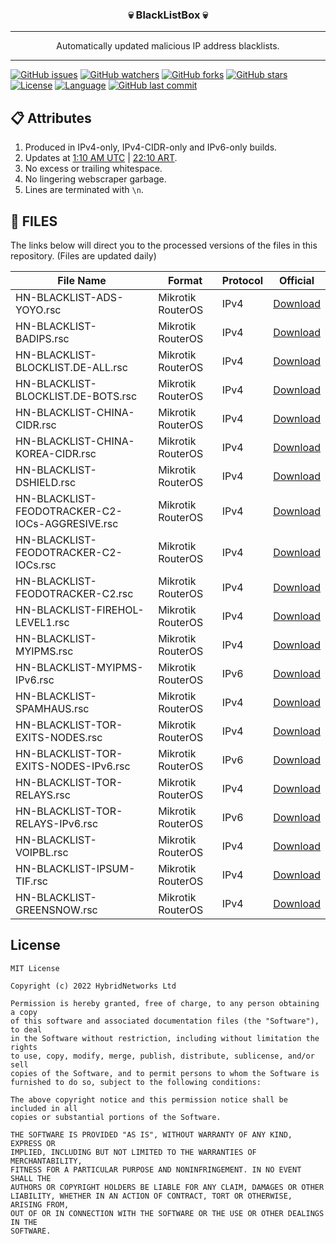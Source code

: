 <div align="center">
  <h3> 💀 BlackListBox 💀 </h3>
  <hr>
  <p>Automatically updated malicious IP address blacklists.</p>
  <hr>
</div>

[![GitHub issues](https://img.shields.io/bitbucket/issues/HybridNetworks/BlackListBox?style=for-the-badge)](https://github.com/HybridNetworks/BlackListBox/issues)
[![GitHub watchers](https://img.shields.io/github/watchers/HybridNetworks/BlackListBox?style=for-the-badge)](https://github.com/HybridNetworks/BlackListBox/watchers)
[![GitHub forks](https://img.shields.io/github/forks/HybridNetworks/BlackListBox?style=for-the-badge)](https://github.com/HybridNetworks/BlackListBox/fork)
[![GitHub stars](https://img.shields.io/github/stars/HybridNetworks/BlackListBox?style=for-the-badge)](https://github.com/HybridNetworks/BlackListBox/stargazers)
[![License](https://img.shields.io/github/license/HybridNetworks/BlackListBox?style=for-the-badge)](https://github.com/HybridNetworks/BlackListBox/blob/main/LICENSE)
[![Language](https://img.shields.io/github/languages/top/HybridNetworks/BlackListBox?style=for-the-badge)](https://github.com/HybridNetworks/BlackListBox/search?l=python)
[![GitHub last commit](https://img.shields.io/github/last-commit/HybridNetworks/BlackListBox?style=for-the-badge)](https://github.com/HybridNetworks/BlackListBox/commits/main)

## 📋 Attributes

1. Produced in IPv4-only, IPv4-CIDR-only and IPv6-only builds.
2. Updates at [1:10 AM UTC](https://24timezones.com/zona-horaria/utc) | [22:10 ART](https://24timezones.com/zona-horaria/art).
3. No excess or trailing whitespace.
4. No lingering webscraper garbage.
5. Lines are terminated with `\n`.

## 📜 FILES

The links below will direct you to the processed versions of the files in this repository. (Files are updated daily)

| File Name                                        | Format            | Protocol | Official                                                             |
| ------------------------------------------------ | ----------------- | -------- | -------------------------------------------------------------------- |
| HN-BLACKLIST-ADS-YOYO.rsc                        | Mikrotik RouterOS | IPv4     | [Download](https://raw.githubusercontent.com/HybridNetworks/BlackListBox/main/Mikrotik/HN-BLACKLIST-ADS-YOYO.rsc) |
| HN-BLACKLIST-BADIPS.rsc                          | Mikrotik RouterOS | IPv4     | [Download](https://raw.githubusercontent.com/HybridNetworks/BlackListBox/main/Mikrotik/HN-BLACKLIST-BADIPS.rsc) |
| HN-BLACKLIST-BLOCKLIST.DE-ALL.rsc                | Mikrotik RouterOS | IPv4     | [Download](https://raw.githubusercontent.com/HybridNetworks/BlackListBox/main/Mikrotik/HN-BLACKLIST-BLOCKLIST.DE-ALL.rsc) |
| HN-BLACKLIST-BLOCKLIST.DE-BOTS.rsc               | Mikrotik RouterOS | IPv4     | [Download](https://raw.githubusercontent.com/HybridNetworks/BlackListBox/main/Mikrotik/HN-BLACKLIST-BLOCKLIST.DE-BOTS.rsc) |
| HN-BLACKLIST-CHINA-CIDR.rsc                      | Mikrotik RouterOS | IPv4     | [Download](https://raw.githubusercontent.com/HybridNetworks/BlackListBox/main/Mikrotik/HN-BLACKLIST-CHINA-CIDR.rsc) |
| HN-BLACKLIST-CHINA-KOREA-CIDR.rsc                | Mikrotik RouterOS | IPv4     | [Download](https://raw.githubusercontent.com/HybridNetworks/BlackListBox/main/Mikrotik/HN-BLACKLIST-CHINA-KOREA-CIDR.rsc) |
| HN-BLACKLIST-DSHIELD.rsc                         | Mikrotik RouterOS | IPv4     | [Download](https://raw.githubusercontent.com/HybridNetworks/BlackListBox/main/Mikrotik/HN-BLACKLIST-DSHIELD.rsc) |
| HN-BLACKLIST-FEODOTRACKER-C2-IOCs-AGGRESIVE.rsc  | Mikrotik RouterOS | IPv4     | [Download](https://raw.githubusercontent.com/HybridNetworks/BlackListBox/main/Mikrotik/HN-BLACKLIST-FEODOTRACKER-C2-IOCs-AGGRESIVE.rsc) |
| HN-BLACKLIST-FEODOTRACKER-C2-IOCs.rsc            | Mikrotik RouterOS | IPv4     | [Download](https://raw.githubusercontent.com/HybridNetworks/BlackListBox/main/Mikrotik/HN-BLACKLIST-FEODOTRACKER-C2-IOCs.rsc) |
| HN-BLACKLIST-FEODOTRACKER-C2.rsc                 | Mikrotik RouterOS | IPv4     | [Download](https://raw.githubusercontent.com/HybridNetworks/BlackListBox/main/Mikrotik/HN-BLACKLIST-FEODOTRACKER-C2.rsc) |
| HN-BLACKLIST-FIREHOL-LEVEL1.rsc                  | Mikrotik RouterOS | IPv4     | [Download](https://raw.githubusercontent.com/HybridNetworks/BlackListBox/main/Mikrotik/HN-BLACKLIST-FIREHOL-LEVEL1.rsc) |
| HN-BLACKLIST-MYIPMS.rsc                          | Mikrotik RouterOS | IPv4     | [Download](https://raw.githubusercontent.com/HybridNetworks/BlackListBox/main/Mikrotik/HN-BLACKLIST-MYIPMS.rsc) |
| HN-BLACKLIST-MYIPMS-IPv6.rsc                          | Mikrotik RouterOS | IPv6     | [Download](https://raw.githubusercontent.com/HybridNetworks/BlackListBox/main/Mikrotik/HN-BLACKLIST-MYIPMS-IPv6.rsc) |
| HN-BLACKLIST-SPAMHAUS.rsc                        | Mikrotik RouterOS | IPv4     | [Download](https://raw.githubusercontent.com/HybridNetworks/BlackListBox/main/Mikrotik/HN-BLACKLIST-SPAMHAUS.rsc) |
| HN-BLACKLIST-TOR-EXITS-NODES.rsc                 | Mikrotik RouterOS | IPv4     | [Download](https://raw.githubusercontent.com/HybridNetworks/BlackListBox/main/Mikrotik/HN-BLACKLIST-TOR-EXITS-NODES.rsc) |
| HN-BLACKLIST-TOR-EXITS-NODES-IPv6.rsc                 | Mikrotik RouterOS | IPv6     | [Download](https://raw.githubusercontent.com/HybridNetworks/BlackListBox/main/Mikrotik/HN-BLACKLIST-TOR-EXITS-NODES-IPv6.rsc) |
| HN-BLACKLIST-TOR-RELAYS.rsc                      | Mikrotik RouterOS | IPv4     | [Download](https://raw.githubusercontent.com/HybridNetworks/BlackListBox/main/Mikrotik/HN-BLACKLIST-TOR-RELAYS.rsc) |
| HN-BLACKLIST-TOR-RELAYS-IPv6.rsc                      | Mikrotik RouterOS | IPv6     | [Download](https://raw.githubusercontent.com/HybridNetworks/BlackListBox/main/Mikrotik/HN-BLACKLIST-TOR-RELAYS-IPv6.rsc) |
| HN-BLACKLIST-VOIPBL.rsc                          | Mikrotik RouterOS | IPv4     | [Download](https://raw.githubusercontent.com/HybridNetworks/BlackListBox/main/Mikrotik/HN-BLACKLIST-VOIPBL.rsc) |
| HN-BLACKLIST-IPSUM-TIF.rsc                          | Mikrotik RouterOS | IPv4     | [Download](https://raw.githubusercontent.com/HybridNetworks/BlackListBox/main/Mikrotik/HN-BLACKLIST-IPSUM-TIF.rsc) |
| HN-BLACKLIST-GREENSNOW.rsc                          | Mikrotik RouterOS | IPv4     | [Download](https://raw.githubusercontent.com/HybridNetworks/BlackListBox/main/Mikrotik/HN-BLACKLIST-GREENSNOW.rsc) |

## License

```
MIT License

Copyright (c) 2022 HybridNetworks Ltd

Permission is hereby granted, free of charge, to any person obtaining a copy
of this software and associated documentation files (the "Software"), to deal
in the Software without restriction, including without limitation the rights
to use, copy, modify, merge, publish, distribute, sublicense, and/or sell
copies of the Software, and to permit persons to whom the Software is
furnished to do so, subject to the following conditions:

The above copyright notice and this permission notice shall be included in all
copies or substantial portions of the Software.

THE SOFTWARE IS PROVIDED "AS IS", WITHOUT WARRANTY OF ANY KIND, EXPRESS OR
IMPLIED, INCLUDING BUT NOT LIMITED TO THE WARRANTIES OF MERCHANTABILITY,
FITNESS FOR A PARTICULAR PURPOSE AND NONINFRINGEMENT. IN NO EVENT SHALL THE
AUTHORS OR COPYRIGHT HOLDERS BE LIABLE FOR ANY CLAIM, DAMAGES OR OTHER
LIABILITY, WHETHER IN AN ACTION OF CONTRACT, TORT OR OTHERWISE, ARISING FROM,
OUT OF OR IN CONNECTION WITH THE SOFTWARE OR THE USE OR OTHER DEALINGS IN THE
SOFTWARE.
```
